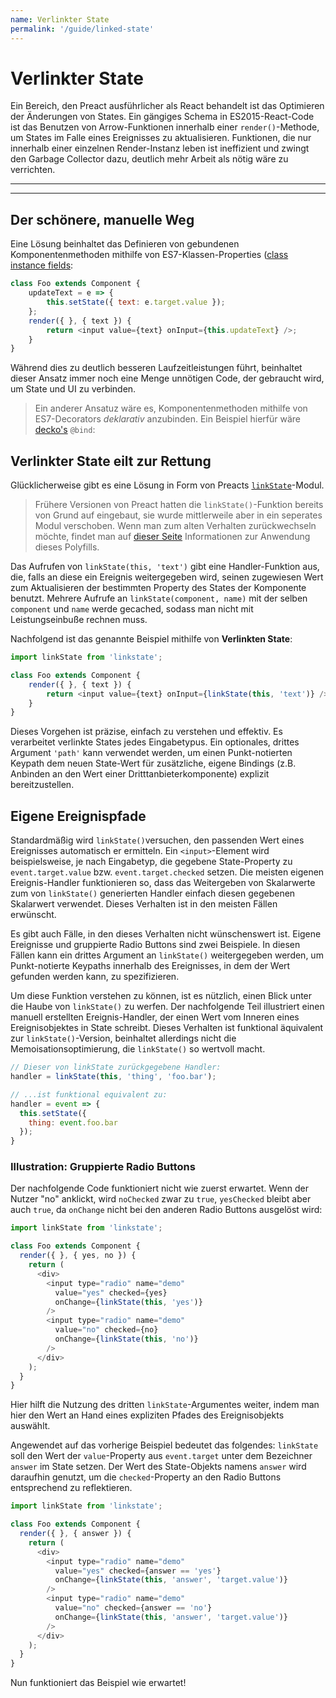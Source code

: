 ```yaml
---
name: Verlinkter State
permalink: '/guide/linked-state'
---
```


# Verlinkter State

Ein Bereich, den Preact ausführlicher als React behandelt ist das Optimieren der Änderungen von States. Ein gängiges Schema in ES2015-React-Code ist das Benutzen von Arrow-Funktionen innerhalb einer `render()`-Methode, um States im Falle eines Ereignisses zu aktualisieren. Funktionen, die nur innerhalb einer einzelnen Render-Instanz leben ist ineffizient und zwingt den Garbage Collector dazu, deutlich mehr Arbeit als nötig wäre zu verrichten.

---

<div><toc></toc></div>

---

## Der schönere, manuelle Weg

Eine Lösung beinhaltet das Definieren von gebundenen Komponentenmethoden mithilfe von ES7-Klassen-Properties ([class instance fields](https://github.com(jeffmo/es-class-fields-and-static-properties)):

```js
class Foo extends Component {
	updateText = e => {
		this.setState({ text: e.target.value });
	};
	render({ }, { text }) {
		return <input value={text} onInput={this.updateText} />;
	}
}
```

Während dies zu deutlich besseren Laufzeitleistungen führt, beinhaltet dieser Ansatz immer noch eine Menge unnötigen Code, der gebraucht wird, um State und UI zu verbinden.

> Ein anderer Ansatuz wäre es, Komponentenmethoden mithilfe von ES7-Decorators  _deklarativ_ anzubinden. Ein Beispiel hierfür wäre [decko's](http://git.io/decko) `@bind`:


## Verlinkter State eilt zur Rettung

Glücklicherweise gibt es eine Lösung in Form von Preacts [`linkState`](https://github.com/developit/linkstate)-Modul.

> Frühere Versionen von Preact hatten die `linkState()`-Funktion bereits von Grund auf eingebaut, sie wurde mittlerweile aber in ein seperates Modul verschoben. Wenn man zum alten Verhalten zurückwechseln möchte, findet man auf [dieser Seite](https://github.com/developit/linkstate#usage) Informationen zur Anwendung dieses Polyfills.

Das Aufrufen von `linkState(this, 'text')` gibt eine Handler-Funktion aus, die, falls an diese ein Ereignis weitergegeben wird, seinen zugewiesen Wert zum Aktualisieren der bestimmten Property des States der Komponente benutzt. Mehrere Aufrufe an `linkState(component, name)` mit der selben `component` und `name` werde gecached, sodass man nicht mit Leistungseinbuße rechnen muss.

Nachfolgend ist das genannte Beispiel mithilfe von **Verlinkten State**:

```js
import linkState from 'linkstate';

class Foo extends Component {
	render({ }, { text }) {
		return <input value={text} onInput={linkState(this, 'text')} />;
	}
}
```

Dieses Vorgehen ist präzise, einfach zu verstehen und effektiv. Es verarbeitet verlinkte States jedes Eingabetypus. Ein optionales, drittes Argument `'path'` kann verwendet werden, um einen Punkt-notierten Keypath dem neuen State-Wert für zusätzliche, eigene Bindings (z.B. Anbinden an den Wert einer Dritttanbieterkomponente) explizit bereitzustellen.


## Eigene Ereignispfade

Standardmäßig wird `linkState()`versuchen, den passenden Wert eines Ereignisses automatisch er ermitteln. Ein `<input>`-Element wird beispielsweise, je nach Eingabetyp, die gegebene State-Property zu `event.target.value` bzw. `event.target.checked` setzen. Die meisten eigenen Ereignis-Handler funktionieren so, dass das Weitergeben von Skalarwerte zum von `linkState()` generierten Handler einfach diesen gegebenen Skalarwert verwendet. Dieses Verhalten ist in den meisten Fällen erwünscht.

Es gibt auch Fälle, in den dieses Verhalten nicht wünschenswert ist. Eigene Ereignisse und gruppierte Radio Buttons sind zwei Beispiele. In diesen Fällen kann ein drittes Argument an `linkState()` weitergegeben werden, um Punkt-notierte Keypaths innerhalb des Ereignisses, in dem der Wert gefunden werden kann, zu spezifizieren.

Um diese Funktion verstehen zu können, ist es nützlich, einen Blick unter die Haube von `linkState()` zu werfen. Der nachfolgende Teil illustriert einen manuell erstellten Ereignis-Handler, der einen Wert vom Inneren eines Ereignisobjektes in State schreibt. Dieses Verhalten ist funktional äquivalent zur `linkState()`-Version, beinhaltet allerdings nicht die Memoisationsoptimierung, die `linkState()` so wertvoll macht.

```js
// Dieser von linkState zurückgegebene Handler:
handler = linkState(this, 'thing', 'foo.bar');

// ...ist funktional equivalent zu:
handler = event => {
  this.setState({
    thing: event.foo.bar
  });
}
```


### Illustration: Gruppierte Radio Buttons

Der nachfolgende Code funktioniert nicht wie zuerst erwartet. Wenn der Nutzer "no" anklickt, wird `noChecked` zwar zu `true`, `yesChecked` bleibt aber auch `true`, da `onChange` nicht bei den anderen Radio Buttons ausgelöst wird:

```js
import linkState from 'linkstate';

class Foo extends Component {
  render({ }, { yes, no }) {
    return (
      <div>
        <input type="radio" name="demo"
          value="yes" checked={yes}
          onChange={linkState(this, 'yes')}
        />
        <input type="radio" name="demo"
          value="no" checked={no}
          onChange={linkState(this, 'no')}
        />
      </div>
    );
  }
}
```



Hier hilft die Nutzung des dritten `linkState`-Argumentes weiter, 
indem man hier den Wert an Hand eines expliziten Pfades des Ereignisobjekts auswählt.

Angewendet auf das vorherige Beispiel bedeutet das folgendes:
`linkState` soll den Wert der `value`-Property aus `event.target` unter dem Bezeichner `answer` im State setzen.
Der Wert des State-Objekts namens `answer` wird daraufhin genutzt, um die `checked`-Property an den Radio Buttons entsprechend zu reflektieren.

```js
import linkState from 'linkstate';

class Foo extends Component {
  render({ }, { answer }) {
    return (
      <div>
        <input type="radio" name="demo"
          value="yes" checked={answer == 'yes'}
          onChange={linkState(this, 'answer', 'target.value')}
        />
        <input type="radio" name="demo"
          value="no" checked={answer == 'no'}
          onChange={linkState(this, 'answer', 'target.value')}
        />
      </div>
    );
  }
}
```

Nun funktioniert das Beispiel wie erwartet!

